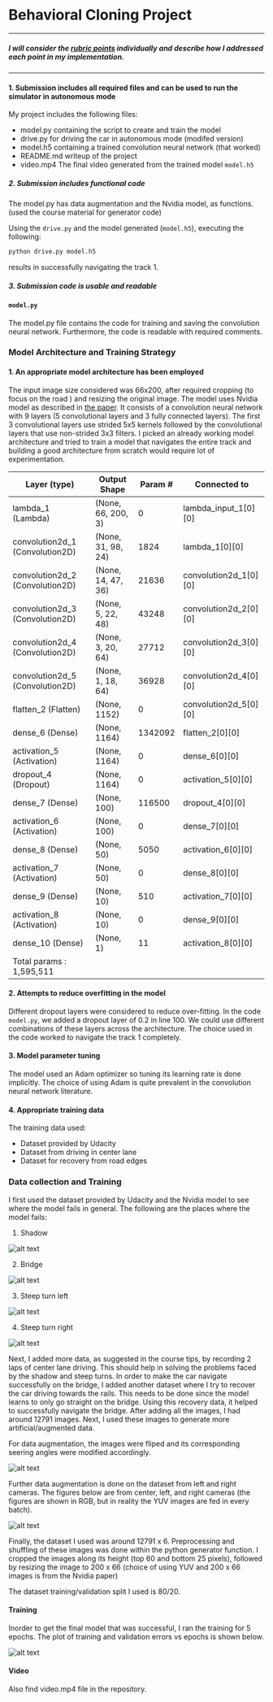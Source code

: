 # **Behavioral Cloning Project**

---


[//]: # (Image References)

[image6]: ./examples/flip.png "Normal Image"
[image7]: ./examples/augment1.png "Data left and right camera"
[image8]: ./examples/valid.png "Training plot"
[image9]:  ./examples/shadow.jpg "Shadow Image"
[image10]: ./examples/bridge.jpg "Bridge Image"
[image11]: ./examples/steep1.jpg "Steep turn 1 Image"
[image12]: ./examples/steep2.jpg "Steep turn 2 Image"

##### I will consider the [rubric points](https://review.udacity.com/#!/rubrics/432/view) individually and describe how I addressed each point in my implementation.  

---

#### 1. Submission includes all required files and can be used to run the simulator in autonomous mode

My project includes the following files:
* model.py containing the script to create and train the model
* drive.py for driving the car in autonomous mode (modifed version)
* model.h5 containing a trained convolution neural network (that worked)
* README.md  writeup of the project
* video.mp4  The final video generated from the trained model ``model.h5``


##### 2. Submission includes functional code

The model.py has data augmentation and the Nvidia model, as functions.
(used the course material for generator code)

Using the ``drive.py`` and the model generated (``model.h5``), executing the following:
```sh
python drive.py model.h5
```
results in successfully navigating the track 1.

##### 3. Submission code is usable and readable
#### `model.py`

The model.py file contains the code for training and saving the convolution neural network. Furthermore, the code is readable with required comments.

### Model Architecture and Training Strategy

#### 1. An appropriate model architecture has been employed

The input image size considered was 66x200, after required cropping (to focus on the road ) and resizing the original image. The model uses Nvidia model as described in [the paper](https://arxiv.org/pdf/1604.07316.pdf). It consists of a convolution neural network with 9 layers (5 convolutional layers and 3 fully connected layers). The first 3 convolutional layers use strided 5x5 kernels followed by the convolutional layers that use non-strided 3x3 filters. I picked an already working model architecture and tried to train a model that navigates the entire track and building a good architecture from scratch would require lot of experimentation.

Layer (type)                     |Output Shape          |Param #     |Connected to                     
--- | --- | --- | ---
lambda_1 (Lambda)                |(None, 66, 200, 3)  |0       |lambda_input_1[0][0]
convolution2d_1 (Convolution2D)  |(None, 31, 98, 24)  |1824    |lambda_1[0][0]
convolution2d_2 (Convolution2D)  |(None, 14, 47, 36)  |21636    |convolution2d_1[0][0]   
convolution2d_3 (Convolution2D)  |(None,  5, 22, 48)  |43248    |convolution2d_2[0][0]   
convolution2d_4 (Convolution2D)  |(None,  3, 20, 64)  |27712    |convolution2d_3[0][0]   
convolution2d_5 (Convolution2D)  |(None,  1, 18, 64)  |36928    |convolution2d_4[0][0]
flatten_2 (Flatten)              |(None, 1152)        |  0      |     convolution2d_5[0][0]           
dense_6 (Dense)                  |(None, 1164)        |  1342092|     flatten_2[0][0]                  
activation_5 (Activation)        |(None, 1164)        |  0      |     dense_6[0][0]                    
dropout_4 (Dropout)              |(None, 1164)        |  0      |     activation_5[0][0]               
dense_7 (Dense)                  |(None, 100)         |  116500 |     dropout_4[0][0]                  
activation_6 (Activation)        |(None, 100)         |  0      |     dense_7[0][0]                    
dense_8 (Dense)                  |(None, 50)          |  5050   |     activation_6[0][0]               
activation_7 (Activation)        |(None, 50)          |  0      |     dense_8[0][0]                    
dense_9 (Dense)                  |(None, 10)          |  510    |     activation_7[0][0]               
activation_8 (Activation)        |(None, 10)          |  0      |     dense_9[0][0]                    
dense_10 (Dense)                 |(None, 1)           |  11     |     activation_8[0][0]  
Total params : 1,595,511|||


#### 2. Attempts to reduce overfitting in the model

Different dropout layers were considered to reduce over-fitting. In the code ``model.py``, we added a dropout layer of 0.2 in line 100. We could use different combinations of these layers across the architecture. The choice used in the code worked to navigate the track 1 completely.

#### 3. Model parameter tuning

The model used an Adam optimizer so tuning its learning rate is done implicitly. The choice of using Adam is quite prevalent in the convolution neural network literature.

#### 4. Appropriate training data

The training data used:
* Dataset provided by Udacity
* Dataset from driving in center lane
* Dataset for recovery from road edges

### Data collection and Training


I first used the dataset provided by Udacity and the Nvidia model to see where
the model fails in general.  The following are the places where the model fails:

1) Shadow

![alt text][image9]

2) Bridge

![alt text][image10]

3) Steep turn left

![alt text][image11]

4) Steep turn right

![alt text][image12]

Next, I added more data, as suggested in the course tips, by recording 2 laps of center lane driving. This should help in solving the problems faced by the shadow and steep turns. In order to make the car navigate successfully on the bridge, I added another dataset where I try to recover the car driving towards the rails. This needs to be done since the model learns to only go straight on the bridge. Using this recovery data, it helped to successfully navigate the bridge. After adding all the images, I had around 12791 images. Next, I used these images to generate more artificial/augmented data.

For data augmentation, the images were fliped and its corresponding seering angles were modified accordingly.

![alt text][image6]

Further data augmentation is done on the dataset from left and right cameras. The figures below are from center, left, and right cameras (the figures are shown in RGB, but in reality the YUV images are fed in every batch).


![alt text][image7]


Finally, the dataset I used was around 12791 x 6. Preprocessing and shuffling of these images was done within the python generator function. I cropped the images along its height (top 60 and bottom 25 pixels), followed by resizing the image to 200 x 66
(choice of using YUV and 200 x 66 images is from the Nvidia paper)

The dataset training/validation split I used is 80/20. 

#### Training 
Inorder to get the final model that was successful, I ran the training for 5 epochs. The plot of training and validation errors vs epochs is shown below.

![alt text][image8]


#### Video
Also find video.mp4 file in the repository.
